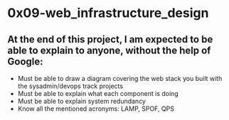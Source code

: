 # 0x09-web_infrastructure_design

## At the end of this project, I am expected to be able to explain to anyone, without the help of Google:

- Must be able to draw a diagram covering the web stack you built with the sysadmin/devops track projects
- Must be able to explain what each component is doing
- Must be able to explain system redundancy
- Know all the mentioned acronyms: LAMP, SPOF, QPS
